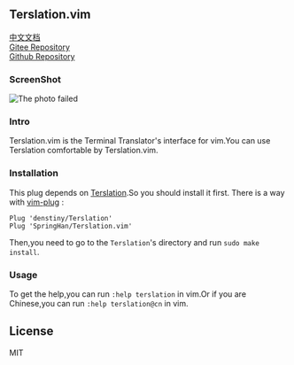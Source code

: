 ## Terslation.vim

[中文文档](./README_CN.md)  
[Gitee Repository](https://gitee.com/springhan/Terslation.vim)  
[Github Repository](https://github.com/SpringHan/Terslation.vim)

### ScreenShot

![The photo failed](./demo.png)

### Intro

Terslation.vim is the Terminal Translator's interface for vim.You can use Terslation comfortable by Terslation.vim.

### Installation

This plug depends on [Terslation](https://github.com/denstiny/Terslation).So you should install it first.
There is a way with [vim-plug](https://github.com/junegunn) :

```vim
Plug 'denstiny/Terslation'
Plug 'SpringHan/Terslation.vim'
```

Then,you need to go to the `Terslation`'s directory and run `sudo make install`.

### Usage

To get the help,you can run `:help terslation` in vim.Or if you are Chinese,you can run `:help terslation@cn` in vim.

## License
MIT
